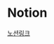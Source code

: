 # Notion



[노션링크](https://occipital-dance-e20.notion.site/9182802824b6495cbc25145ac39b0e04?v=5632708ce13e4c8890906f181a714600)
